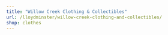 ```yaml
---
title: "Willow Creek Clothing & Collectibles"
url: /lloydminster/willow-creek-clothing-and-collectibles/
shop: clothes
---
```

